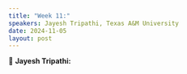 ```yaml
---
title: "Week 11:"
speakers: Jayesh Tripathi, Texas A&M University 
date: 2024-11-05
layout: post
---
```


💬 **Jayesh Tripathi:** 
